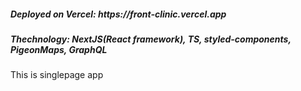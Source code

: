 <h5>Deployed on Vercel: https://front-clinic.vercel.app</h5>
<h5>Thechnology: NextJS(React framework), TS, styled-components, PigeonMaps, GraphQL </h5>
<p>This is singlepage app</p>
